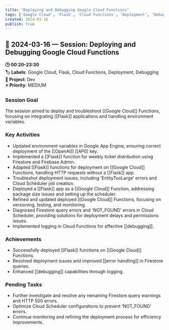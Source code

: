 ```yaml
---
title: "Deploying and Debugging Google Cloud Functions"
tags: ['Google Cloud', 'Flask', 'Cloud Functions', 'Deployment', 'Debugging']
created: 2024-03-16
publish: true
---
```


## 📅 2024-03-16 — Session: Deploying and Debugging Google Cloud Functions

**🕒 00:20–23:30**  
**🏷️ Labels**: Google Cloud, Flask, Cloud Functions, Deployment, Debugging  
**📂 Project**: Dev  
**⭐ Priority**: MEDIUM  


### Session Goal
The session aimed to deploy and troubleshoot [[Google Cloud]] Functions, focusing on integrating [[Flask]] applications and handling environment variables.

### Key Activities
- Updated environment variables in Google App Engine, ensuring correct deployment of the [[OpenAI]] [[API]] key.
- Implemented a [[Flask]] function for weekly ticket distribution using Firestore and Firebase Admin.
- Adapted [[Flask]] functions for deployment on [[Google Cloud]] Functions, handling HTTP requests without a [[Flask]] app.
- Troubleshot deployment issues, including 'EntityTooLarge' errors and Cloud Scheduler job creation.
- Deployed a [[Flask]] app as a [[Google Cloud]] Function, addressing package size issues and setting up the scheduler.
- Refined and updated deployed [[Google Cloud]] Functions, focusing on versioning, testing, and monitoring.
- Diagnosed Firestore query errors and 'NOT_FOUND' errors in Cloud Scheduler, providing solutions for deployment delays and permissions issues.
- Implemented logging in Cloud Functions for effective [[debugging]].

### Achievements
- Successfully deployed [[Flask]] functions on [[Google Cloud]] Functions.
- Resolved deployment issues and improved [[error handling]] in Firestore queries.
- Enhanced [[debugging]] capabilities through logging.

### Pending Tasks
- Further investigate and resolve any remaining Firestore query warnings and HTTP 500 errors.
- Optimize Cloud Scheduler configurations to prevent 'NOT_FOUND' errors.
- Continue monitoring and refining the deployment process for efficiency improvements.
